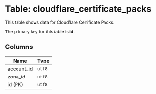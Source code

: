 # Table: cloudflare_certificate_packs

This table shows data for Cloudflare Certificate Packs.

The primary key for this table is **id**.

## Columns

| Name          | Type          |
| ------------- | ------------- |
|account_id|`utf8`|
|zone_id|`utf8`|
|id (PK)|`utf8`|
